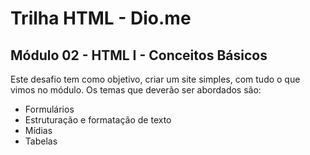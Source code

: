 # Trilha HTML - Dio.me
## Módulo 02 - HTML I - Conceitos Básicos

Este desafio tem como objetivo, criar um site simples, com tudo o que vimos no módulo. Os temas que deverão ser abordados são:
- Formulários
- Estruturação e formatação de texto
- Mídias
- Tabelas
